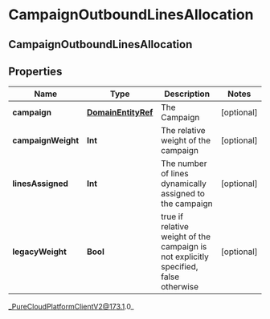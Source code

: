 # CampaignOutboundLinesAllocation

## CampaignOutboundLinesAllocation

## Properties

|Name | Type | Description | Notes|
|------------ | ------------- | ------------- | -------------|
| **campaign** | [**DomainEntityRef**](DomainEntityRef) | The Campaign | [optional] |
| **campaignWeight** | **Int** | The relative weight of the campaign | [optional] |
| **linesAssigned** | **Int** | The number of lines dynamically assigned to the campaign | [optional] |
| **legacyWeight** | **Bool** | true if relative weight of the campaign is not explicitly specified, false otherwise | [optional] |



_PureCloudPlatformClientV2@173.1.0_
